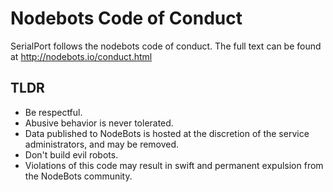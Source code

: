 # Nodebots Code of Conduct

SerialPort follows the nodebots code of conduct. The full text can be found at http://nodebots.io/conduct.html

## TLDR
- Be respectful.
- Abusive behavior is never tolerated.
- Data published to NodeBots is hosted at the discretion of the service administrators, and may be removed.
- Don't build evil robots.
- Violations of this code may result in swift and permanent expulsion from the NodeBots community.
